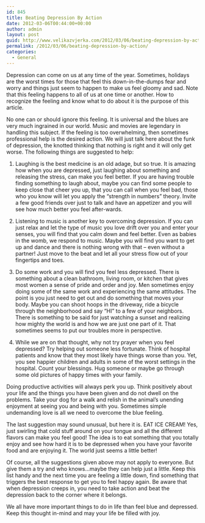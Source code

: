 ```yaml
---
id: 845
title: Beating Depression By Action
date: 2012-03-06T00:44:00+00:00
author: admin
layout: post
guid: http://www.velikazvjerka.com/2012/03/06/beating-depression-by-action/
permalink: /2012/03/06/beating-depression-by-action/
categories:
  - General
---
```

Depression can come on us at any time of the year. Sometimes, holidays are the worst times for those that feel this down-in-the-dumps fear and worry and things just seem to happen to make us feel gloomy and sad. Note that this feeling happens to all of us at one time or another. How to recognize the feeling and know what to do about it is the purpose of this article. 

No one can or should ignore this feeling. It is universal and the blues are very much ingrained in our world. Music and movies are legendary in handling this subject. If the feeling is too overwhelming, then sometimes professional help is the desired action. We will just talk here about the funk of depression, the knotted thinking that nothing is right and it will only get worse. The following things are suggested to help: 

1. Laughing is the best medicine is an old adage, but so true. It is amazing how when you are depressed, just laughing about something and releasing the stress, can make you feel better. If you are having trouble finding something to laugh about, maybe you can find some people to keep close that cheer you up, that you can call when you feel bad, those who you know will let you apply the &#8220;strength in numbers&#8221; theory. Invite a few good friends over just to talk and have an appetizer and you will see how much better you feel after-wards. 

2. Listening to music is another key to overcoming depression. If you can just relax and let the type of music you love drift over you and enter your senses, you will find that you calm down and feel better. Even as babies in the womb, we respond to music. Maybe you will find you want to get up and dance and there is nothing wrong with that &#8211; even without a partner! Just move to the beat and let all your stress flow out of your fingertips and toes. 

3. Do some work and you will find you feel less depressed. There is something about a clean bathroom, living room, or kitchen that gives most women a sense of pride and order and joy. Men sometimes enjoy doing some of the same work and experiencing the same attitudes. The point is you just need to get out and do something that moves your body. Maybe you can shoot hoops in the driveway, ride a bicycle through the neighborhood and say &#8220;HI&#8221; to a few of your neighbors. There is something to be said for just watching a sunset and realizing how mighty the world is and how we are just one part of it. That sometimes seems to put our troubles more in perspective. 

4. While we are on that thought, why not try prayer when you feel depressed? Try helping out someone less fortunate. Think of hospital patients and know that they most likely have things worse than you. Yet, you see happier children and adults in some of the worst settings in the hospital. Count your blessings. Hug someone or maybe go through some old pictures of happy times with your family. 

Doing productive activities will always perk you up. Think positively about your life and the things you have been given and do not dwell on the problems. Take your dog for a walk and relish in the animal&#8217;s unending enjoyment at seeing you and being with you. Sometimes simple undemanding love is all we need to overcome the blue feeling. 

The last suggestion may sound unusual, but here it is. EAT ICE CREAM! Yes, just swirling that cold stuff around on your tongue and all the different flavors can make you feel good! The idea is to eat something that you totally enjoy and see how hard it is to be depressed when you have your favorite food and are enjoying it. The world just seems a little better! 

Of course, all the suggestions given above may not apply to everyone. But give them a try and who knows&#8230;maybe they can help just a little. Keep this list handy and the next time you are feeling a little down, find something that triggers the best response to get you to feel happy again. Be aware that when depression creeps in, you need to take action and beat the depression back to the corner where it belongs. 

We all have more important things to do in life than feel blue and depressed. Keep this thought in-mind and may your life be filled with joy.